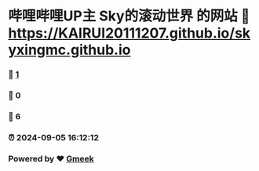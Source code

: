 # 哔哩哔哩UP主 Sky的滚动世界 的网站 :link: https://KAIRUI20111207.github.io/skyxingmc.github.io 
### :page_facing_up: [1](https://KAIRUI20111207.github.io/skyxingmc.github.io/tag.html) 
### :speech_balloon: 0 
### :hibiscus: 6 
### :alarm_clock: 2024-09-05 16:12:12 
### Powered by :heart: [Gmeek](https://github.com/Meekdai/Gmeek)
